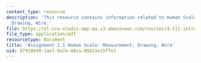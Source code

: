 ```yaml
---
content_type: resource
description: 'This resource contains information related to Human Scale: Measurement,
  Drawing, Wire.'
file: https://ol-ocw-studio-app-qa.s3.amazonaws.com/courses/4-111-introduction-to-architecture-environmental-design-spring-2014/979180491aef9a7e48ca09833e15ffe2_MIT4_111S14_Assignment_1.1.pdf
file_type: application/pdf
resourcetype: Document
title: 'Assignment 1.1 Human Scale: Measurement, Drawing, Wire'
uid: 97918049-1aef-9a7e-48ca-09833e15ffe2
---
```


